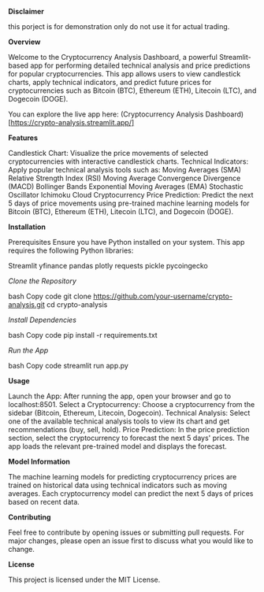 **Disclaimer**

this porject is for demonstration only do not use it for actual trading.

**Overview**

Welcome to the Cryptocurrency Analysis Dashboard, a powerful Streamlit-based app for performing detailed technical analysis and price predictions for popular cryptocurrencies. This app allows users to view candlestick charts, apply technical indicators, and predict future prices for cryptocurrencies such as Bitcoin (BTC), Ethereum (ETH), Litecoin (LTC), and Dogecoin (DOGE).

You can explore the live app here: (Cryptocurrency Analysis Dashboard)[https://crypto-analysis.streamlit.app/]

**Features**

Candlestick Chart: Visualize the price movements of selected cryptocurrencies with interactive candlestick charts.
Technical Indicators: Apply popular technical analysis tools such as:
Moving Averages (SMA)
Relative Strength Index (RSI)
Moving Average Convergence Divergence (MACD)
Bollinger Bands
Exponential Moving Averages (EMA)
Stochastic Oscillator
Ichimoku Cloud
Cryptocurrency Price Prediction: Predict the next 5 days of price movements using pre-trained machine learning models for Bitcoin (BTC), Ethereum (ETH), Litecoin (LTC), and Dogecoin (DOGE).

**Installation**

Prerequisites
Ensure you have Python installed on your system. This app requires the following Python libraries:

Streamlit
yfinance
pandas
plotly
requests
pickle
pycoingecko

*Clone the Repository*

bash
Copy code
git clone https://github.com/your-username/crypto-analysis.git
cd crypto-analysis

*Install Dependencies*

bash
Copy code
pip install -r requirements.txt

*Run the App*

bash
Copy code
streamlit run app.py

**Usage**

Launch the App: After running the app, open your browser and go to localhost:8501.
Select a Cryptocurrency: Choose a cryptocurrency from the sidebar (Bitcoin, Ethereum, Litecoin, Dogecoin).
Technical Analysis: Select one of the available technical analysis tools to view its chart and get recommendations (buy, sell, hold).
Price Prediction: In the price prediction section, select the cryptocurrency to forecast the next 5 days' prices. The app loads the relevant pre-trained model and displays the forecast.

**Model Information**

The machine learning models for predicting cryptocurrency prices are trained on historical data using technical indicators such as moving averages. Each cryptocurrency model can predict
the next 5 days of prices based on recent data.

**Contributing**

Feel free to contribute by opening issues or submitting pull requests. For major changes, please open an issue first to discuss what you would like to change.

**License**

This project is licensed under the MIT License.






